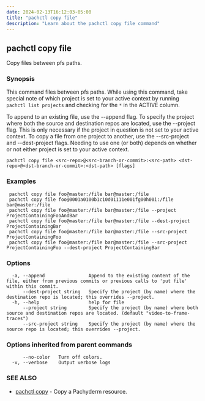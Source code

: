 ```yaml
---
date: 2024-02-13T16:12:03-05:00
title: "pachctl copy file"
description: "Learn about the pachctl copy file command"
---
```


## pachctl copy file

Copy files between pfs paths.

### Synopsis

This command files between pfs paths. While using this command, take special note of which project is set to your active context by running `pachctl list projects` and checking for the `*` in the ACTIVE column. 

 To append to an existing file, use the --append flag.
 To specify the project where both the source and destination repos are located, use the --project flag. This is only necessary if the project in question is not set to your active context.
 To copy a file from one project to another, use the --src-project and --dest-project flags. Needing to use one (or both) depends on whether or not either project is set to your active context.


```
pachctl copy file <src-repo>@<src-branch-or-commit>:<src-path> <dst-repo>@<dst-branch-or-commit>:<dst-path> [flags]
```

### Examples

```
 pachctl copy file foo@master:/file bar@master:/file 
 pachctl copy file foo@0001a0100b1c10d01111e001fg00h00i:/file bar@master:/file 
 pachctl copy file foo@master:/file bar@master:/file --project ProjectContainingFooAndBar 
 pachctl copy file foo@master:/file bar@master:/file --dest-project ProjectContainingBar 
 pachctl copy file foo@master:/file bar@master:/file --src-project ProjectContainingFoo 
 pachctl copy file foo@master:/file bar@master:/file --src-project ProjectContainingFoo --dest-project ProjectContainingBar
```

### Options

```
  -a, --append                Append to the existing content of the file, either from previous commits or previous calls to 'put file' within this commit.
      --dest-project string   Specify the project (by name) where the destination repo is located; this overrides --project.
  -h, --help                  help for file
      --project string        Specify the project (by name) where both source and destination repos are located. (default "video-to-frame-traces")
      --src-project string    Specify the project (by name) where the source repo is located; this overrides --project.
```

### Options inherited from parent commands

```
      --no-color   Turn off colors.
  -v, --verbose    Output verbose logs
```

### SEE ALSO

* [pachctl copy](../pachctl_copy)	 - Copy a Pachyderm resource.


